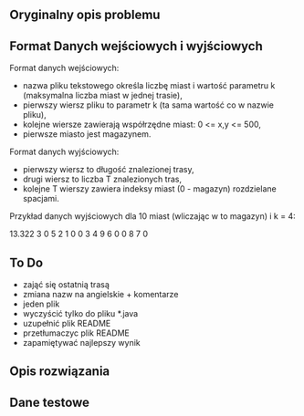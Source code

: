 ## Oryginalny opis problemu

## Format Danych wejściowych i wyjściowych  
  
Format danych wejściowych:
- nazwa pliku tekstowego określa liczbę miast i wartość parametru k (maksymalna liczba miast w jednej trasie),
- pierwszy wiersz pliku to parametr k (ta sama wartość co w nazwie pliku),
- kolejne wiersze zawierają współrzędne miast: 0 <= x,y <= 500,
- pierwsze miasto jest magazynem.

Format danych wyjściowych:
- pierwszy wiersz to długość znalezionej trasy,
- drugi wiersz to liczba T znalezionych tras,
- kolejne T wierszy zawiera indeksy miast (0 - magazyn) rozdzielane spacjami.

Przykład danych wyjściowych dla 10 miast (wliczając w to magazyn) i k = 4:

13.322
3
0 5 2 1 0
0 3 4 9 6 0
0 8 7 0

## To Do
- zająć się ostatnią trasą
- zmiana nazw na angielskie + komentarze
- jeden plik
- wyczyścić tylko do pliku *.java
- uzupełnić plik README
- przetłumaczyc plik README
- zapamiętywać najlepszy wynik

## Opis rozwiązania

## Dane testowe